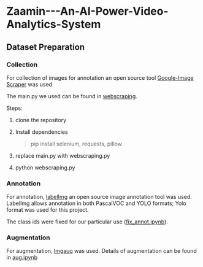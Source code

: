 # Zaamin---An-AI-Power-Video-Analytics-System

## Dataset Preparation

### Collection

For collection of images for annotation an open source tool [Google-Image Scraper](https://github.com/ohyicong/Google-Image-Scraper.git) was used

The main.py we used can be found in [webscraping](https://github.com/Neha-Jafry/Zaamin---An-AI-Power-Video-Analytics-System/blob/main/web-scaping.py).

Steps:

1. clone the repository

2. Install dependencies

    > pip install selenium, requests, pillow

3. replace main.py with webscraping.py

4. python webscraping.py

### Annotation

For annotation, [labelImg](https://sourceforge.net/projects/labelimg.mirror/) an open source image annotation tool was used. LabelImg allows annotation in both PascalVOC and YOLO formats; Yolo format was used for this project.

The class ids were fixed for our particular use ([fix_annot.ipynb](https://github.com/Neha-Jafry/Zaamin---An-AI-Power-Video-Analytics-System/blob/main/fix_annot.ipynb)).

### Augmentation

For augmentation, [Imgaug](https://github.com/aleju/imgaug.git) was used. Details of augmentation can be found in [aug.ipynb](https://github.com/Neha-Jafry/Zaamin---An-AI-Power-Video-Analytics-System/blob/main/aug.ipynb)